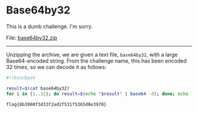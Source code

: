 # Base64by32

This is a dumb challenge. I'm sorry.

File: [base64by32.zip]()

-----

Unzipping the archive, we are given a text file, `base64by32`, with a large Base64-encoded string. From the challenge name, this has been encoded 32 times, so we can decode it as follows:

```bash
#!/bin/bash

result=$(cat base64by32)
for i in {1..32}; do result=$(echo "$result" | base64 -d); done; echo "$result"
```

```
flag{8b3980f3d33f2ad2f531f5365d0e3970}
```
